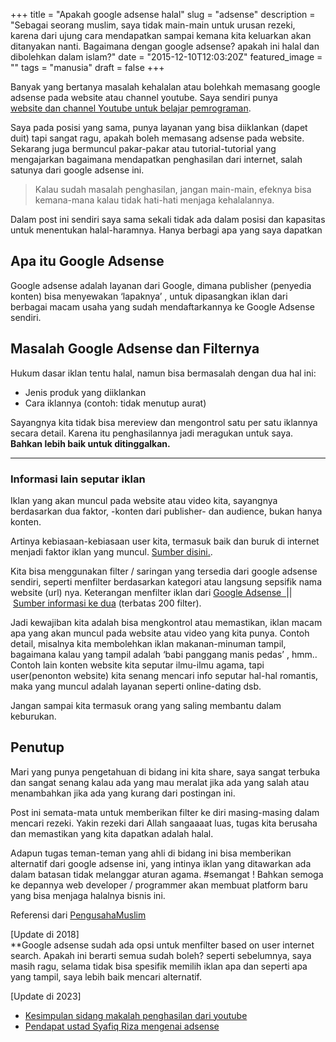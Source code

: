 +++
title = "Apakah google adsense halal"
slug = "adsense"
description = "Sebagai seorang muslim, saya tidak main-main untuk urusan rezeki, karena dari ujung cara mendapatkan sampai kemana kita keluarkan akan ditanyakan nanti. Bagaimana dengan google adsense? apakah ini halal dan dibolehkan dalam islam?"
date = "2015-12-10T12:03:20Z"
featured_image = ""
tags = "manusia"
draft = false
+++ 

Banyak yang bertanya masalah kehalalan atau bolehkah memasang google adsense pada website atau channel youtube. Saya sendiri punya [website dan channel Youtube untuk belajar pemrograman](https://sko.dev). 

Saya pada posisi yang sama, punya layanan yang bisa diiklankan (dapet duit) tapi sangat ragu, apakah boleh memasang adsense pada website. Sekarang juga bermuncul pakar-pakar atau tutorial-tutorial yang mengajarkan bagaimana mendapatkan penghasilan dari internet, salah satunya dari google adsense ini. 

> Kalau sudah masalah penghasilan, jangan main-main, efeknya bisa kemana-mana kalau tidak hati-hati menjaga kehalalannya. 

Dalam post ini sendiri saya sama sekali tidak ada dalam posisi dan kapasitas untuk menentukan halal-haramnya. Hanya berbagi apa yang saya dapatkan

## Apa itu Google Adsense
Google adsense adalah layanan dari Google, dimana publisher (penyedia konten) bisa menyewakan ‘lapaknya’ , untuk dipasangkan iklan dari berbagai macam usaha yang sudah mendaftarkannya ke Google Adsense sendiri.

## Masalah Google Adsense dan Filternya

Hukum dasar iklan tentu halal, namun bisa bermasalah dengan dua hal ini:
- Jenis produk yang diiklankan
- Cara iklannya (contoh: tidak menutup aurat)

Sayangnya kita tidak bisa mereview dan mengontrol satu per satu iklannya secara detail. Karena itu penghasilannya jadi meragukan untuk saya. **Bahkan lebih baik untuk ditinggalkan.**

---

### Informasi lain seputar iklan

Iklan yang akan muncul pada website atau video kita, sayangnya berdasarkan dua faktor, -konten dari publisher- dan audience, bukan hanya konten. 

Artinya kebiasaan-kebiasaan user kita, termasuk baik dan buruk di internet menjadi faktor iklan yang muncul. [Sumber disini.](https://support.google.com/adsense/answer/9713?hl=en). 

Kita bisa menggunakan filter / saringan yang tersedia dari google adsense sendiri, seperti menfilter berdasarkan kategori atau langsung sepsifik nama website (url) nya. Keterangan menfilter iklan dari [Google Adsense  ](https://support.google.com/dfp_sb/answer/112663?hl=en)|| [Sumber informasi ke dua](https://support.google.com/adsense/answer/180609) (terbatas 200 filter). 

Jadi kewajiban kita adalah bisa mengkontrol atau memastikan, iklan macam apa yang akan muncul pada website atau video yang kita punya. Contoh detail, misalnya kita membolehkan iklan makanan-minuman tampil, bagaimana kalau yang tampil adalah ‘babi panggang manis pedas’ , hmm.. Contoh lain konten website kita seputar ilmu-ilmu agama, tapi user(penonton website) kita senang mencari info seputar hal-hal romantis, maka yang muncul adalah layanan seperti online-dating dsb. 

Jangan sampai kita termasuk orang yang saling membantu dalam keburukan.

## Penutup
Mari yang punya pengetahuan di bidang ini kita share, saya sangat terbuka dan sangat senang kalau ada yang mau meralat jika ada yang salah atau menambahkan jika ada yang kurang dari postingan ini. 

Post ini semata-mata untuk memberikan filter ke diri masing-masing dalam mencari rezeki. Yakin rezeki dari Allah sangaaaat luas, tugas kita berusaha dan memastikan yang kita dapatkan adalah halal. 

Adapun tugas teman-teman yang ahli di bidang ini bisa memberikan alternatif dari google adsense ini, yang intinya iklan yang ditawarkan ada dalam batasan tidak melanggar aturan agama. #semangat ! Bahkan semoga ke depannya web developer / programmer akan membuat platform baru yang bisa menjaga halalnya bisnis ini.

Referensi dari [PengusahaMuslim](http://pengusahamuslim.com/google-adsense-ditinjau-dari-hukum-islam/)

\[Update di 2018\]  
\**Google adsense sudah ada opsi untuk menfilter based on user internet search. Apakah ini berarti semua sudah boleh? seperti sebelumnya, saya masih ragu, selama tidak bisa spesifik memilih iklan apa dan seperti apa yang tampil, saya lebih baik mencari alternatif.

\[Update di 2023\]

- [Kesimpulan sidang makalah penghasilan dari youtube](https://www.youtube.com/watch?v=oom37AM29LM)
- [Pendapat ustad Syafiq Riza mengenai adsense](https://www.youtube.com/watch?v=WyO3ROtek3k)